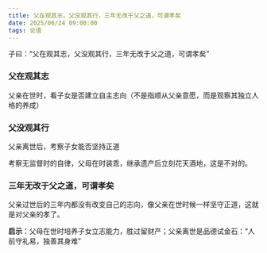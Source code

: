 ```yaml
---
title: 父在观其志，父没观其行，三年无改于父之道，可谓孝矣
date: 2025/06/24 09:00:00
tags: 论语
---
```


子曰：“父在观其志，父没观其行，三年无改于父之道，可谓孝矣”

### 父在观其志

父亲在世时，看子女是否建立自主志向（不是指顺从父亲意愿，而是观察其独立人格的养成）

### 父没观其行

父亲离世后，考察子女能否坚持正道

考察无监督时的自律，父母在时装乖，继承遗产后立刻花天酒地，这是不对的。

### 三年无改于父之道，可谓孝矣

父亲过世后的三年内都没有改变自己的志向，像父亲在世时候一样坚守正道，这就是对父亲的孝了。

**启示**：父母在世时培养子女立志能力，胜过留财产；父亲离世是品德试金石：“人前守礼易，独善其身难” 
